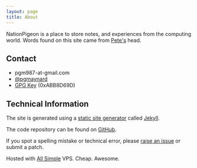 ```yaml
---
layout: page
title: About
---
```

NationPigeon is a place to store notes, and experiences from the computing world. Words found on this site came from [Pete's](http://petermaynard.co.uk) head.

## Contact

- pgm987-at-gmail.com
- [@pgmaynard](https://twitter.com/pgmaynard)
- [GPG Key](http://pgp.mit.edu/pks/lookup?op=get&search=0xABB8D69D) (0xABB8D69D)

## Technical Information

The site is generated using a [static site generator](https://duckduckgo.com/?q=static+site+generator) called [Jekyll](http://jekyllrb.com/). 

The code repository can be found on [GitHub](https://github.com/PMaynard/jekyll-nationpigeon).

If you spot a spelling mistake or technical error, please [raise an issue](https://github.com/PMaynard/jekyll-nationpigeon/issues) or submit a patch.

Hosted with [All Simple](https://clients.allsimple.net/aff.php?aff=033) VPS. Cheap. Awesome.
